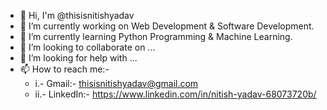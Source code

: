 - 👋 Hi, I'm @thisisnitishyadav
- 🔭 I’m currently working on Web Development & Software Development.
- 🌱 I’m currently learning Python Programming & Machine Learning.
- 👯 I’m looking to collaborate on ...
- 🤔 I’m looking for help with ...
- 📫 How to reach me:-
  - i.- Gmail:- thisisnitishyadav@gmail.com
  - ii.- LinkedIn:- https://www.linkedin.com/in/nitish-yadav-68073720b/

